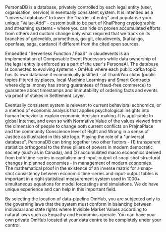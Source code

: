 PersonaDB is a database, privately controlled by each legal entity (user, organisation, service) in eventually consistent system. It is intended as a "universal database" to lower the "barrier of entry" and popularise your unique "Value-Add" - custom built to be part of KhaiPhong cryptographic and streaming systems - where you can ride on proven accumulated efforts from others and custom change only what required that we track on its branches of goleveldb, prometheus, go-git, cloudevents, (kafka-go, openfaas, saga, cardano) if different from the cited open sources.

Embedded "Serverless Function / FaaS" in cloudevents is an implementation of Composable Event Processors while data ownership of the legal entity is enforced as a part of the user's PersonaAI. The database is connected to evolving systems - OmHub where each public kafka topic has its own database if economically justified - at ThankYou clubs (public topics filtered by places, local Machine Learnings and Smart Contracts where digital money has strong guarantees of fraud-free commerce) to guarantee about timestamps and immutability of ordering facts and events via proof of stakes in Settlement Layer.

Eventually consistent system is relevant to current behavioral economics, or a method of economic analysis that applies psychological insights into human behavior to explain economic decision-making. It is applicable to global Internet, and even so with Normative Value of the values viewed from the dimension of people to change both current conflicts on PrajnaPlace and the community Conscience level of Right and Wrong in a sense of Justice as illustrated in this site logo. Playing the role of a "universal database", PersonaDB can bring together two other factors - (1) transparent statistics orthogonal to the three pillars of powers in modern democratic society (such as in Canada), and (2) accumulated macro economics derived from both time-series in capitalism and input-output of snap-shot structural changes in planned economies - in management of modern economies. The mathematical proof in the existence of an inverse matrix for a snap-shot consistency between economic time-series and input-output tables is important in a right statistical measurement system used in 1000+ simultaneous equations for model forcastings and simulations. We do have unique experience and can help in this important field.

By selecting the location of data-pipeline OmHub, you are subjected only to the governing laws that the system must conform in balancing between individual and state rights where Invisible Market Values according to natural laws such as Empathy and Economics operate. You can have your own private OmHub located at your data centre to be completely under your control.
